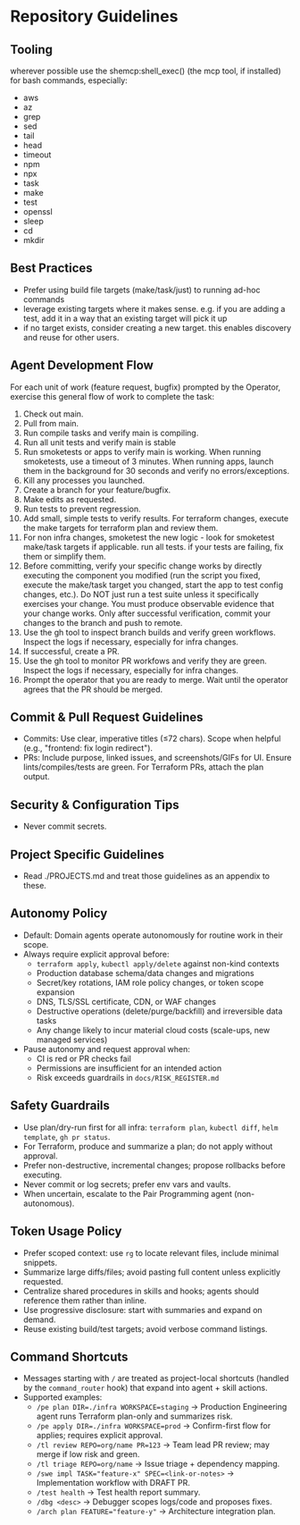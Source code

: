 # Repository Guidelines

## Tooling
wherever possible use the shemcp:shell_exec() (the mcp tool, if installed) for bash commands, especially:
- aws
- az
- grep
- sed
- tail
- head
- timeout
- npm
- npx
- task
- make
- test
- openssl
- sleep
- cd
- mkdir

## Best Practices
- Prefer using build file targets (make/task/just) to running ad-hoc commands
- leverage existing targets where it makes sense.  e.g. if you are adding a test, add it in a way that an existing target will pick it up
- if no target exists, consider creating a new target.  this enables discovery and reuse for other users.

## Agent Development Flow
For each unit of work (feature request, bugfix) prompted by the Operator, exercise this general flow of work to complete the task:
1. Check out main.
1. Pull from main.
1. Run compile tasks and verify main is compiling.
1. Run all unit tests and verify main is stable
1. Run smoketests or apps to verify main is working.  When running smoketests, use a timeout of 3 minutes.  When running apps, launch them in the background for 30 seconds and verify no errors/exceptions.
1. Kill any processes you launched.
1. Create a branch for your feature/bugfix.
1. Make edits as requested.
1. Run tests to prevent regression. 
1. Add small, simple tests to verify results.  For terraform changes, execute the make targets for terraform plan and review them.  
1. For non infra changes, smoketest the new logic - look for smoketest make/task targets if applicable.  run all tests.  if your tests are failing, fix them or simplify them. 
1. Before committing, verify your specific change works by directly executing the component you modified (run the script you fixed, execute the make/task target you changed, start the app to test config changes, etc.). Do NOT just run a test suite unless it specifically exercises your change. You must produce observable evidence that your change works. Only after successful verification, commit your changes to the branch and push to remote.
1. Use the gh tool to inspect branch builds and verify green workflows.  Inspect the logs if necessary, especially for infra changes.
1. If successful, create a PR.
1. Use the gh tool to monitor PR workfows and verify they are green.  Inspect the logs if necessary, especially for infra changes.
1. Prompt the operator that you are ready to merge. Wait until the operator agrees that the PR should be merged.

## Commit & Pull Request Guidelines
- Commits: Use clear, imperative titles (≤72 chars). Scope when helpful (e.g., "frontend: fix login redirect").
- PRs: Include purpose, linked issues, and screenshots/GIFs for UI. Ensure lints/compiles/tests are green. For Terraform PRs, attach the plan output.

## Security & Configuration Tips
- Never commit secrets.

## Project Specific Guidelines
- Read ./PROJECTS.md and treat those guidelines as an appendix to these.

## Autonomy Policy
- Default: Domain agents operate autonomously for routine work in their scope.
- Always require explicit approval before:
  - `terraform apply`, `kubectl apply/delete` against non-kind contexts
  - Production database schema/data changes and migrations
  - Secret/key rotations, IAM role policy changes, or token scope expansion
  - DNS, TLS/SSL certificate, CDN, or WAF changes
  - Destructive operations (delete/purge/backfill) and irreversible data tasks
  - Any change likely to incur material cloud costs (scale-ups, new managed services)
- Pause autonomy and request approval when:
  - CI is red or PR checks fail
  - Permissions are insufficient for an intended action
  - Risk exceeds guardrails in `docs/RISK_REGISTER.md`

## Safety Guardrails
- Use plan/dry-run first for all infra: `terraform plan`, `kubectl diff`, `helm template`, `gh pr status`.
- For Terraform, produce and summarize a plan; do not apply without approval.
- Prefer non-destructive, incremental changes; propose rollbacks before executing.
- Never commit or log secrets; prefer env vars and vaults.
- When uncertain, escalate to the Pair Programming agent (non-autonomous).

## Token Usage Policy
- Prefer scoped context: use `rg` to locate relevant files, include minimal snippets.
- Summarize large diffs/files; avoid pasting full content unless explicitly requested.
- Centralize shared procedures in skills and hooks; agents should reference them rather than inline.
- Use progressive disclosure: start with summaries and expand on demand.
- Reuse existing build/test targets; avoid verbose command listings.

## Command Shortcuts
- Messages starting with `/` are treated as project-local shortcuts (handled by the `command_router` hook) that expand into agent + skill actions.
- Supported examples:
  - `/pe plan DIR=./infra WORKSPACE=staging` → Production Engineering agent runs Terraform plan-only and summarizes risk.
  - `/pe apply DIR=./infra WORKSPACE=prod` → Confirm-first flow for applies; requires explicit approval.
  - `/tl review REPO=org/name PR=123` → Team lead PR review; may merge if low risk and green.
  - `/tl triage REPO=org/name` → Issue triage + dependency mapping.
  - `/swe impl TASK="feature-x" SPEC=<link-or-notes>` → Implementation workflow with DRAFT PR.
  - `/test health` → Test health report summary.
  - `/dbg <desc>` → Debugger scopes logs/code and proposes fixes.
  - `/arch plan FEATURE="feature-y"` → Architecture integration plan.
